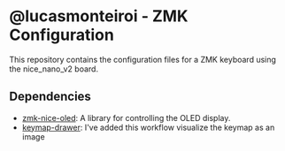 # @lucasmonteiroi - ZMK Configuration
This repository contains the configuration files for a ZMK keyboard using the nice_nano_v2 board.

## Dependencies

- [zmk-nice-oled](https://github.com/mctechnology17/zmk-nice-oled): A library for controlling the OLED display.
- [keymap-drawer](https://github.com/caksoylar/keymap-drawer): I've added this workflow visualize the keymap as an image